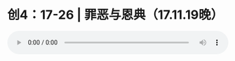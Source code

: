 # 创4：17-26 | 罪恶与恩典（17.11.19晚）

<audio style="width: 100%;" preload="false" controls controlslist="nodownload"><source src="//file.simai.life/audio/mp3/old/16102.mp3" type="audio/mpeg">Your browser does not support the audio element.</audio>


